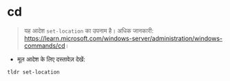 # cd

> यह आदेश `set-location` का उपनाम है।
> अधिक जानकारी: <https://learn.microsoft.com/windows-server/administration/windows-commands/cd>।

- मूल आदेश के लिए दस्तावेज़ देखें:

`tldr set-location`
